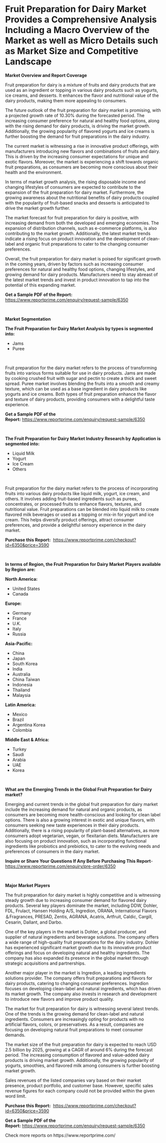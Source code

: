 <p><h1>Fruit Preparation for Dairy Market Provides a Comprehensive Analysis Including a Macro Overview of the Market as well as Micro Details such as Market Size and Competitive Landscape</h1></p><p><strong>Market Overview and Report Coverage</strong></p>
<p><p>Fruit preparation for dairy is a mixture of fruits and dairy products that are used as an ingredient or topping in various dairy products such as yogurts, ice creams, and desserts. It enhances the flavor and nutritional value of the dairy products, making them more appealing to consumers.</p><p>The future outlook of the fruit preparation for dairy market is promising, with a projected growth rate of 10.30% during the forecasted period. The increasing consumer preference for natural and healthy food options, along with the rising demand for dairy products, is driving the market growth. Additionally, the growing popularity of flavored yogurts and ice creams is further boosting the demand for fruit preparations in the dairy industry.</p><p>The current market is witnessing a rise in innovative product offerings, with manufacturers introducing new flavors and combinations of fruits and dairy. This is driven by the increasing consumer expectations for unique and exotic flavors. Moreover, the market is experiencing a shift towards organic fruit preparations, as consumers are becoming more conscious about their health and the environment.</p><p>In terms of market growth analysis, the rising disposable income and changing lifestyles of consumers are expected to contribute to the expansion of the fruit preparation for dairy market. Furthermore, the growing awareness about the nutritional benefits of dairy products coupled with the popularity of fruit-based snacks and desserts is anticipated to drive the market growth further.</p><p>The market forecast for fruit preparation for dairy is positive, with increasing demand from both the developed and emerging economies. The expansion of distribution channels, such as e-commerce platforms, is also contributing to the market growth. Additionally, the latest market trends indicate a rising focus on product innovation and the development of clean-label and organic fruit preparations to cater to the changing consumer preferences.</p><p>Overall, the fruit preparation for dairy market is poised for significant growth in the coming years, driven by factors such as increasing consumer preferences for natural and healthy food options, changing lifestyles, and growing demand for dairy products. Manufacturers need to stay abreast of the latest market trends and invest in product innovation to tap into the potential of this expanding market.</p></p>
<p><strong>Get a Sample PDF of the Report:</strong> <a href="https://www.reportprime.com/enquiry/request-sample/6350">https://www.reportprime.com/enquiry/request-sample/6350</a></p>
<p>&nbsp;</p>
<p><strong>Market Segmentation</strong></p>
<p><strong>The Fruit Preparation for Dairy Market Analysis by types is segmented into:</strong></p>
<p><ul><li>Jams</li><li>Puree</li></ul></p>
<p>&nbsp;</p>
<p><p>Fruit preparation for the dairy market refers to the process of transforming fruits into various forms suitable for use in dairy products. Jams are made by cooking crushed fruit with sugar and pectin to create a thick and sweet spread. Puree market involves blending the fruits into a smooth and creamy texture, which can be used as a base ingredient in dairy products like yogurts and ice creams. Both types of fruit preparation enhance the flavor and texture of dairy products, providing consumers with a delightful taste experience.</p></p>
<p><strong>Get a Sample PDF of the Report:</strong>&nbsp;<a href="https://www.reportprime.com/enquiry/request-sample/6350">https://www.reportprime.com/enquiry/request-sample/6350</a></p>
<p>&nbsp;</p>
<p><strong>The Fruit Preparation for Dairy Market Industry Research by Application is segmented into:</strong></p>
<p><ul><li>Liquid Milk</li><li>Yogurt</li><li>Ice Cream</li><li>Others</li></ul></p>
<p>&nbsp;</p>
<p><p>Fruit preparation for the dairy market refers to the process of incorporating fruits into various dairy products like liquid milk, yogurt, ice cream, and others. It involves adding fruit-based ingredients such as purees, concentrates, or processed fruits to enhance flavors, textures, and nutritional value. Fruit preparations can be blended into liquid milk to create flavored milk beverages or used as a topping or mix-in for yogurt and ice cream. This helps diversify product offerings, attract consumer preferences, and provide a delightful sensory experience in the dairy market.</p></p>
<p><strong>Purchase this Report:</strong>&nbsp; <a href="https://www.reportprime.com/checkout?id=6350&price=3590">https://www.reportprime.com/checkout?id=6350&price=3590</a></p>
<p>&nbsp;</p>
<p><strong>In terms of Region, the Fruit Preparation for Dairy Market Players available by Region are:</strong></p>
<p>
    <p> <strong> North America: </strong>
        <ul>
            <li>United States</li>
            <li>Canada</li>
        </ul>
        </p> 
    <p> <strong> Europe: </strong>
        <ul>
            <li>Germany</li>
            <li>France</li>
            <li>U.K.</li>
            <li>Italy</li>
            <li>Russia</li>
        </ul>
        </p> 
    <p> <strong> Asia-Pacific: </strong>
        <ul>
            <li>China</li>
            <li>Japan</li>
            <li>South Korea</li>
            <li>India</li>
            <li>Australia</li>
            <li>China Taiwan</li>
            <li>Indonesia</li>
            <li>Thailand</li>
            <li>Malaysia</li>
        </ul>
        </p> 
    <p> <strong> Latin America: </strong>
        <ul>
            <li>Mexico</li>
            <li>Brazil</li>
            <li>Argentina Korea</li>
            <li>Colombia</li>
        </ul>
        </p> 
    <p> <strong> Middle East & Africa: </strong>
        <ul>
            <li>Turkey</li>
            <li>Saudi</li>
            <li>Arabia</li>
            <li>UAE</li>
            <li>Korea</li>
        </ul>
    </p>
    </p>
<p>&nbsp;</p>
<p><strong>What are the Emerging Trends in the Global Fruit Preparation for Dairy market?</strong></p>
<p><p>Emerging and current trends in the global fruit preparation for dairy market include the increasing demand for natural and organic products, as consumers are becoming more health-conscious and looking for clean label options. There is also a growing interest in exotic and unique flavors, with consumers seeking new taste experiences in their dairy products. Additionally, there is a rising popularity of plant-based alternatives, as more consumers adopt vegetarian, vegan, or flexitarian diets. Manufacturers are also focusing on product innovation, such as incorporating functional ingredients like probiotics and prebiotics, to cater to the evolving needs and preferences of consumers in the dairy market.</p></p>
<p><strong>Inquire or Share Your Questions If Any Before Purchasing This Report</strong>- <a href="https://www.reportprime.com/enquiry/pre-order/6350">https://www.reportprime.com/enquiry/pre-order/6350</a></p>
<p>&nbsp;</p>
<p><strong>Major Market Players</strong></p>
<p><p>The fruit preparation for dairy market is highly competitive and is witnessing steady growth due to increasing consumer demand for flavored dairy products. Several key players dominate the market, including DDW, Dohler, FDL, Frulact, Hansen Holding A/S, Ingredion, ORANA, International Flavors＆Fragrances, PRESAD, Zentis, AGRANA, Acatris, Artfruit, Caldic, Cargill, Cesarin, Dallant, and Darbo. </p><p>One of the key players in the market is Dohler, a global producer, and supplier of natural ingredients and beverage solutions. The company offers a wide range of high-quality fruit preparations for the dairy industry. Dohler has experienced significant market growth due to its innovative product offerings and focus on developing natural and healthy ingredients. The company has also expanded its presence in the global market through strategic acquisitions and partnerships.</p><p>Another major player in the market is Ingredion, a leading ingredients solutions provider. The company offers fruit preparations and flavors for dairy products, catering to changing consumer preferences. Ingredion focuses on developing clean-label and natural ingredients, which has driven its market growth. The company also invests in research and development to introduce new flavors and improve product quality.</p><p>The market for fruit preparation for dairy is witnessing several latest trends. One of the trends is the growing demand for clean-label and natural ingredients. Consumers are increasingly opting for products with no artificial flavors, colors, or preservatives. As a result, companies are focusing on developing natural fruit preparations to meet consumer demands.</p><p>The market size of the fruit preparation for dairy is expected to reach USD 2.5 billion by 2025, growing at a CAGR of around 6% during the forecast period. The increasing consumption of flavored and value-added dairy products is driving market growth. Additionally, the growing popularity of yogurts, smoothies, and flavored milk among consumers is further boosting market growth.</p><p>Sales revenues of the listed companies vary based on their market presence, product portfolio, and customer base. However, specific sales revenue figures for each company could not be provided within the given word limit.</p></p>
<p><strong>Purchase this Report:</strong>&nbsp;&nbsp;<a href="https://www.reportprime.com/checkout?id=6350&price=3590">https://www.reportprime.com/checkout?id=6350&price=3590</a></p>
<p></p>
<p><strong>Get a Sample PDF of the Report:</strong>&nbsp;<a href="https://www.reportprime.com/enquiry/request-sample/6350">https://www.reportprime.com/enquiry/request-sample/6350</a></p>
<p>Check more reports on https://www.reportprime.com/</p>